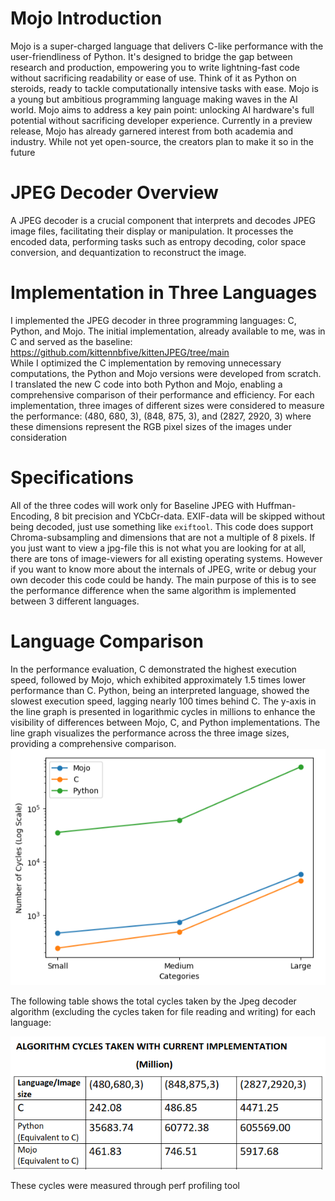 # Mojo Introduction
Mojo is a super-charged language that delivers C-like performance with the user-friendliness of Python. It's designed to bridge the gap between research and production, empowering you to write lightning-fast code without sacrificing readability or ease of use. Think of it as Python on steroids, ready to tackle computationally intensive tasks with ease. Mojo is a young but ambitious programming language making waves in the AI world. Mojo aims to address a key pain point: unlocking AI hardware's full potential without sacrificing developer experience. Currently in a preview release, Mojo has already garnered interest from both academia and industry. While not yet open-source, the creators plan to make it so in the future
# JPEG Decoder Overview
A JPEG decoder is a crucial component that interprets and decodes JPEG image files, facilitating their display or manipulation. It processes the encoded data, performing tasks such as entropy decoding, color space conversion, and dequantization to reconstruct the image.
# Implementation in Three Languages
I implemented the JPEG decoder in three programming languages: C, Python, and Mojo. The initial implementation, already available to me, was in C and served as the baseline:<br>
https://github.com/kittennbfive/kittenJPEG/tree/main <br> 
While I optimized the C implementation by removing unnecessary computations, the Python and Mojo versions were developed from scratch. I translated the new C code into both Python and Mojo, enabling a comprehensive comparison of their performance and efficiency. For each implementation, three images of different sizes were considered to measure the performance: (480, 680, 3), (848, 875, 3), and (2827, 2920, 3) where these dimensions represent the RGB pixel sizes of the images under consideration
# Specifications
All of the three codes will work only for Baseline JPEG with Huffman-Encoding, 8 bit precision and YCbCr-data. EXIF-data will be skipped without being decoded, just use something like ```exiftool```. This code does support Chroma-subsampling and dimensions that are not a multiple of 8 pixels. If you just want to view a jpg-file this is not what you are looking for at all, there are tons of image-viewers for all existing operating systems. However if you want to know more about the internals of JPEG, write or debug your own decoder this code could be handy. The main purpose of this is to see the performance difference when the same algorithm is implemented between 3 different languages.
# Language Comparison
In the performance evaluation, C demonstrated the highest execution speed, followed by Mojo, which exhibited approximately 1.5 times lower performance than C. Python, being an interpreted language, showed the slowest execution speed, lagging nearly 100 times behind C. The y-axis in the line graph is presented in logarithmic cycles in millions to enhance the visibility of differences between Mojo, C, and Python implementations. The line graph visualizes the performance across the three image sizes, providing a comprehensive comparison.
![alt text](https://github.com/taalhaataahir0102/Jpeg-Decoder/blob/main/graph/graph.png)

The following table shows the total cycles taken by the Jpeg decoder algorithm (excluding the cycles taken for file reading and writing) for each language:

![alt text](https://github.com/taalhaataahir0102/Jpeg-Decoder/blob/main/graph/table.png)

These cycles were measured through perf profiling tool
